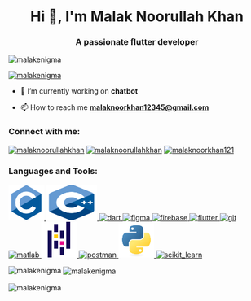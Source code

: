    <h1 align="center">                Hi 👋, I'm Malak Noorullah Khan</h1>
 <h3 align="center">                 A passionate flutter developer</h3>
<p align="left">                      <img src="https://komarev.com/ghpvc/?username=malakenigma&label=Profile%20views&color=0e75b6&style=flat" alt="malakenigma" /> </p>

<p align="left">                      <a href="https://github.com/ryo-ma/github-profile-trophy"><img src="https://github-profile-trophy.vercel.app/?username=malakenigma" alt="malakenigma" /></a> </p>

- 🔭 I’m currently working on **chatbot**

- 📫 How to reach me **malaknoorkhan12345@gmail.com**

<h3 align="left">                       Connect with me:</h3>
<p align="left">
                   <a href="https://kaggle.com/malaknoorullahkhan" target="blank"><img align="center" src="https://raw.githubusercontent.com/rahuldkjain/github-profile-readme-generator/master/src/images/icons/Social/kaggle.svg" alt="malaknoorullahkhan" height="50" width="60" /></a>
<a href="https://fb.com/malakkhan6577" target="blank"><img align="center" src="https://raw.githubusercontent.com/rahuldkjain/github-profile-readme-generator/master/src/images/icons/Social/facebook.svg" alt="malaknoorullahkhan" height="50" width="60" /></a>
<a href="https://www.hackerrank.com/malaknoorkhan121" target="blank"><img align="center" src="https://raw.githubusercontent.com/rahuldkjain/github-profile-readme-generator/master/src/images/icons/Social/hackerrank.svg" alt="malaknoorkhan121" height="50" width="60" /></a>
</p>

<h3 align="left">Languages and Tools:</h3>
<p align="left"> <a href="https://www.cprogramming.com/" target="_blank" rel="noreferrer"> <img src="https://raw.githubusercontent.com/devicons/devicon/master/icons/c/c-original.svg" alt="c" width="70" height="70"/> </a> <a href="https://www.w3schools.com/cpp/" target="_blank" rel="noreferrer"> <img src="https://raw.githubusercontent.com/devicons/devicon/master/icons/cplusplus/cplusplus-original.svg" alt="cplusplus" width="100" height="70"/> </a> <a href="https://dart.dev" target="_blank" rel="noreferrer"> <img src="https://www.vectorlogo.zone/logos/dartlang/dartlang-icon.svg" alt="dart" width="70" height="70"/> </a> <a href="https://www.figma.com/" target="_blank" rel="noreferrer"> <img src="https://www.vectorlogo.zone/logos/figma/figma-icon.svg" alt="figma" width="70" height="70"/> </a> <a href="https://firebase.google.com/" target="_blank" rel="noreferrer"> <img src="https://www.vectorlogo.zone/logos/firebase/firebase-icon.svg" alt="firebase" width="70" height="70"/> </a> <a href="https://flutter.dev" target="_blank" rel="noreferrer"> <img src="https://www.vectorlogo.zone/logos/flutterio/flutterio-icon.svg" alt="flutter" width="70" height="70"/> </a> <a href="https://git-scm.com/" target="_blank" rel="noreferrer"> <img src="https://www.vectorlogo.zone/logos/git-scm/git-scm-icon.svg" alt="git" width="70" height="70"/> </a> <a href="https://www.mathworks.com/" target="_blank" rel="noreferrer"> <img src="https://upload.wikimedia.org/wikipedia/commons/2/21/Matlab_Logo.png" alt="matlab" width="70" height="70"/> </a> <a href="https://pandas.pydata.org/" target="_blank" rel="noreferrer"> <img src="https://raw.githubusercontent.com/devicons/devicon/2ae2a900d2f041da66e950e4d48052658d850630/icons/pandas/pandas-original.svg" alt="pandas" width="70" height="70"/> </a> <a href="https://postman.com" target="_blank" rel="noreferrer"> <img src="https://www.vectorlogo.zone/logos/getpostman/getpostman-icon.svg" alt="postman" width="70" height="70"/> </a> <a href="https://www.python.org" target="_blank" rel="noreferrer"> <img src="https://raw.githubusercontent.com/devicons/devicon/master/icons/python/python-original.svg" alt="python" width="70" height="70"/> </a> <a href="https://scikit-learn.org/" target="_blank" rel="noreferrer"> <img src="https://upload.wikimedia.org/wikipedia/commons/0/05/Scikit_learn_logo_small.svg" alt="scikit_learn" width="70" height="70"/> </a> </p>

<p><img align="left" src="https://github-readme-stats.vercel.app/api/top-langs?username=malakenigma&show_icons=true&locale=en&layout=compact" alt="malakenigma" /></p>

<p>&nbsp;<img align="center" src="https://github-readme-stats.vercel.app/api?username=malakenigma&show_icons=true&locale=en" alt="malakenigma" /></p>

<p><img align="center" src="https://github-readme-streak-stats.herokuapp.com/?user=malakenigma&" alt="malakenigma" /></p>
